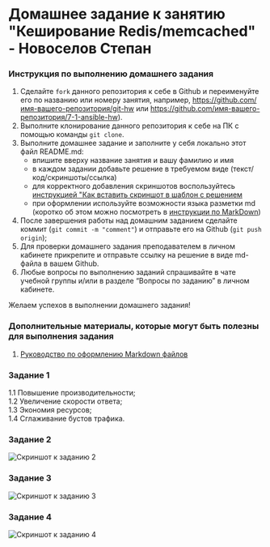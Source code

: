 # Домашнее задание к занятию "Кеширование Redis/memcached" - Новоселов Степан


### Инструкция по выполнению домашнего задания

   1. Сделайте `fork` данного репозитория к себе в Github и переименуйте его по названию или номеру занятия, например, https://github.com/имя-вашего-репозитория/git-hw или  https://github.com/имя-вашего-репозитория/7-1-ansible-hw).
   2. Выполните клонирование данного репозитория к себе на ПК с помощью команды `git clone`.
   3. Выполните домашнее задание и заполните у себя локально этот файл README.md:
      - впишите вверху название занятия и вашу фамилию и имя
      - в каждом задании добавьте решение в требуемом виде (текст/код/скриншоты/ссылка)
      - для корректного добавления скриншотов воспользуйтесь [инструкцией "Как вставить скриншот в шаблон с решением](https://github.com/netology-code/sys-pattern-homework/blob/main/screen-instruction.md)
      - при оформлении используйте возможности языка разметки md (коротко об этом можно посмотреть в [инструкции  по MarkDown](https://github.com/netology-code/sys-pattern-homework/blob/main/md-instruction.md))
   4. После завершения работы над домашним заданием сделайте коммит (`git commit -m "comment"`) и отправьте его на Github (`git push origin`);
   5. Для проверки домашнего задания преподавателем в личном кабинете прикрепите и отправьте ссылку на решение в виде md-файла в вашем Github.
   6. Любые вопросы по выполнению заданий спрашивайте в чате учебной группы и/или в разделе “Вопросы по заданию” в личном кабинете.
   
Желаем успехов в выполнении домашнего задания!
   
### Дополнительные материалы, которые могут быть полезны для выполнения задания

1. [Руководство по оформлению Markdown файлов](https://gist.github.com/Jekins/2bf2d0638163f1294637#Code)

### Задание 1

1.1 Повышение производительности;<br>
1.2 Увеличение скорости ответа;<br>
1.3 Экономия ресурсов;<br>
1.4 Сглаживание бустов трафика.

### Задание 2

![Скриншот к заданию 2](https://github.com/NewParadigma96/netology-git-8.02/blob/main/img/Screenshot%20from%202024-03-22%2013-43-08.png)

### Задание 3

![Скриншот к заданию 3](https://github.com/NewParadigma96/netology-git-8.02/blob/main/img/Screenshot%20from%202024-03-26%2012-05-34.png)

### Задание 4

![Скриншот к заданию 4](https://github.com/NewParadigma96/netology-git-8.02/blob/main/img/Screenshot%20from%202024-03-26%2012-48-56.png)
